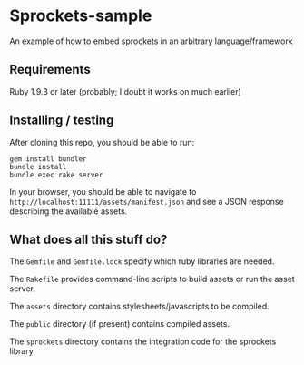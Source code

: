 Sprockets-sample
================

An example of how to embed sprockets in an arbitrary language/framework

## Requirements

Ruby 1.9.3 or later (probably; I doubt it works on much earlier)

## Installing / testing

After cloning this repo, you should be able to run:

```
gem install bundler
bundle install
bundle exec rake server
```

In your browser, you should be able to navigate to `http://localhost:11111/assets/manifest.json` and see a JSON response describing the available assets.

## What does all this stuff do?

The `Gemfile` and `Gemfile.lock` specify which ruby libraries are needed.

The `Rakefile` provides command-line scripts to build assets or run the asset server.

The `assets` directory contains stylesheets/javascripts to be compiled.

The `public` directory (if present) contains compiled assets.

The `sprockets` directory contains the integration code for the sprockets library
